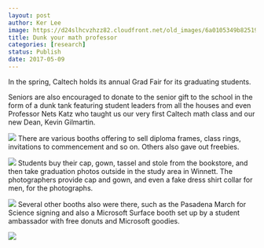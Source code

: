 ```yaml
---
layout: post
author: Ker Lee
image: https://d24slhcvzhzz82.cloudfront.net/old_images/6a0105349b8251970b01b8d27da848970c-320wi.jpg
title: Dunk your math professor
categories: [research]
status: Publish
date: 2017-05-09
---
```



In the spring, Caltech holds its annual Grad Fair for its graduating students.

Seniors are also encouraged to donate to the senior gift to the school in the form of a dunk tank featuring student leaders from all the houses and even Professor Nets Katz who taught us our very first Caltech math class and our new Dean, Kevin Gilmartin.


![](https://d24slhcvzhzz82.cloudfront.net/old_images/6a0105349b8251970b01b8d27da838970c-320wi.jpg)
There are various booths offering to sell diploma frames, class rings, invitations to commencement and so on. Others also gave out freebies.


![](https://d24slhcvzhzz82.cloudfront.net/old_images/6a0105349b8251970b01b8d27da851970c-320wi.jpg)
Students buy their cap, gown, tassel and stole from the bookstore, and then take graduation photos outside in the study area in Winnett. The photographers provide cap and gown, and even a fake dress shirt collar for men, for the photographs.


![](https://d24slhcvzhzz82.cloudfront.net/old_images/6a0105349b8251970b01b8d27da840970c-320wi.jpg)
Several other booths also were there, such as the Pasadena March for Science signing and also a Microsoft Surface booth set up by a student ambassador with free donuts and Microsoft goodies.


![](https://d24slhcvzhzz82.cloudfront.net/old_images/6a0105349b8251970b01b8d27da84c970c-320wi.jpg)
